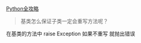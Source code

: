 [Python全攻略](https://hsz1273327.gitbooks.io/python_total_tutorial/)


> 基类怎么保证子类一定会重写方法呢？

在基类的方法中 raise Exception 如果不重写 就抛出错误



